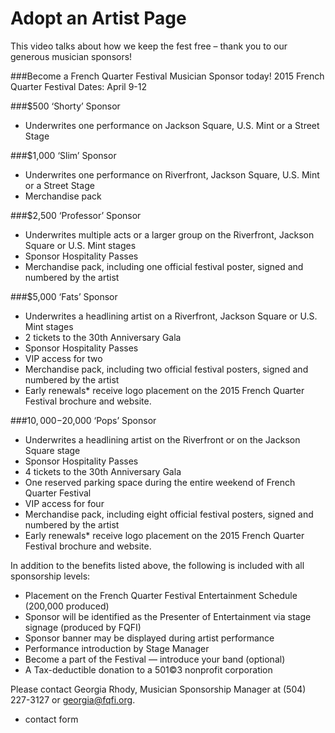 # Adopt an Artist Page


This video talks about how we keep the fest free – thank you to our generous musician sponsors!

###Become a French Quarter Festival Musician Sponsor today!
2015 French Quarter Festival Dates: April 9-12

###$500	‘Shorty’ Sponsor 
* Underwrites one performance on Jackson Square, U.S. Mint or a Street Stage

###$1,000	‘Slim’ Sponsor 
* Underwrites one performance on Riverfront, Jackson Square, U.S. Mint or a Street Stage 
* Merchandise pack

###$2,500	‘Professor’ Sponsor 
* Underwrites multiple acts or a larger group on the Riverfront, Jackson Square or U.S. Mint stages 
* Sponsor Hospitality Passes
* Merchandise pack, including one official festival poster, signed and numbered by the artist

###$5,000	‘Fats’ Sponsor 
* Underwrites a headlining artist on a Riverfront, Jackson Square or U.S. Mint stages
* 2 tickets to the 30th Anniversary Gala 
* Sponsor Hospitality Passes
* VIP access for two
* Merchandise pack, including two official festival posters, signed and numbered by the artist
* Early renewals* receive logo placement on the 2015 French Quarter Festival brochure and website.

###$10,000-$20,000 ‘Pops’ Sponsor 
* Underwrites a headlining artist on the Riverfront or on the Jackson Square stage 
* Sponsor Hospitality Passes
* 4 tickets to the 30th Anniversary Gala 
* One reserved parking space during the entire weekend of French Quarter Festival 
* VIP access for four
* Merchandise pack, including eight official festival posters, signed and numbered by the artist
* Early renewals* receive logo placement on the 2015 French Quarter Festival brochure and website.

In addition to the benefits listed above, the following is included with all sponsorship levels:

* Placement on the French Quarter Festival Entertainment Schedule (200,000 produced)
* Sponsor will be identified as the Presenter of Entertainment via stage signage (produced by FQFI)
* Sponsor banner may be displayed during artist performance
* Performance introduction by Stage Manager
* Become a part of the Festival — introduce your band (optional)
* A Tax-deductible donation to a 501©3 nonprofit corporation

Please contact Georgia Rhody, Musician Sponsorship Manager at (504) 227-3127 or georgia@fqfi.org.

+ contact form
